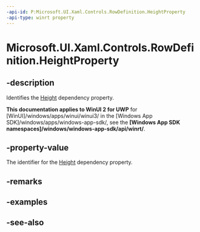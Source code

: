 ```yaml
---
-api-id: P:Microsoft.UI.Xaml.Controls.RowDefinition.HeightProperty
-api-type: winrt property
---
```


<!-- Property syntax
public Windows.UI.Xaml.DependencyProperty HeightProperty { get; }
-->

# Microsoft.UI.Xaml.Controls.RowDefinition.HeightProperty

## -description
Identifies the [Height](rowdefinition_height.md) dependency property.

**This documentation applies to WinUI 2 for UWP** for [WinUI]/windows/apps/winui/winui3/ in the [Windows App SDK]/windows/apps/windows-app-sdk/, see the **[Windows App SDK namespaces]/windows/windows-app-sdk/api/winrt/**.

## -property-value
The identifier for the [Height](rowdefinition_height.md) dependency property.

## -remarks

## -examples

## -see-also
